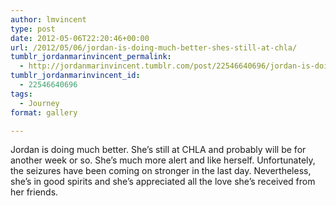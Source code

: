 ```yaml
---
author: lmvincent
type: post
date: 2012-05-06T22:20:46+00:00
url: /2012/05/06/jordan-is-doing-much-better-shes-still-at-chla/
tumblr_jordanmarinvincent_permalink:
  - http://jordanmarinvincent.tumblr.com/post/22546640696/jordan-is-doing-much-better-shes-still-at-chla
tumblr_jordanmarinvincent_id:
  - 22546640696
tags:
  - Journey
format: gallery

---
```

Jordan is doing much better. She&rsquo;s still at CHLA and probably will be for another week or so. She&rsquo;s much more alert and like herself. Unfortunately, the seizures have been coming on stronger in the last day. Nevertheless, she&rsquo;s in good spirits and she&rsquo;s appreciated all the love she&rsquo;s received from her friends.